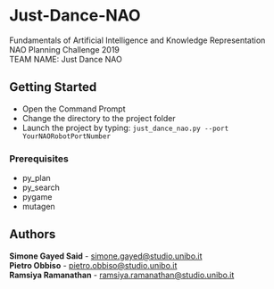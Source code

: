# Just-Dance-NAO

Fundamentals of Artificial Intelligence and Knowledge Representation </br>
NAO Planning Challenge 2019 </br>
TEAM NAME: Just Dance NAO </br>

## Getting Started
- Open the Command Prompt </br>
- Change the directory to the project folder </br>
- Launch the project by typing: `just_dance_nao.py --port YourNAORobotPortNumber`  </br>

### Prerequisites
- py_plan </br>
- py_search </br>
- pygame </br>
- mutagen </br>


## Authors

**Simone Gayed Said** - simone.gayed@studio.unibo.it </br>
**Pietro Obbiso** - pietro.obbiso@studio.unibo.it </br>
**Ramsiya Ramanathan** - ramsiya.ramanathan@studio.unibo.it </br>



